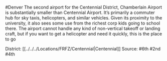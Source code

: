 #Denver 
The second airport for the Centennial District, Chamberlain Airport is substantially smaller than Centennial Airport. It’s primarily a commuter hub for sky taxis, helicopters, and similar vehicles. Given its proximity to the university, it also sees some use from the richest corp kids going to school there. The airport cannot handle any kind of non-vertical takeoff or landing craft, but if you want to get a helicopter and need it quickly, this is the place to go

District: [[../../../Locations/FRFZ/Centennial|Centennial]]
Source: #6th #2nd #4th 